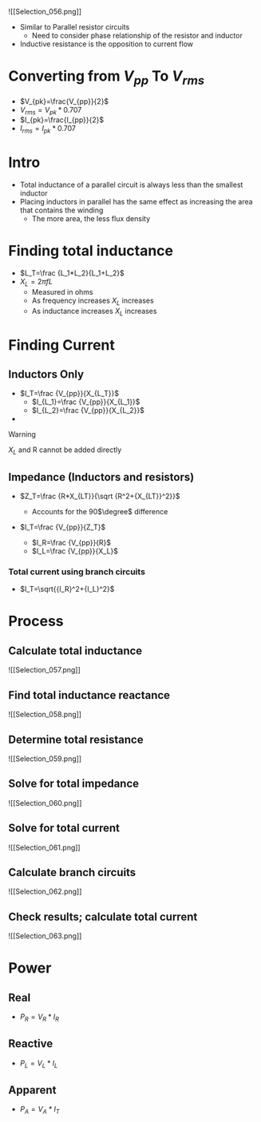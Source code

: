 ![[Selection_056.png]]

- Similar to Parallel resistor circuits
	- Need to consider phase relationship of the resistor and inductor
- Inductive resistance is the opposition to current flow

# Converting from $V_{pp}$ To $V_{rms}$
- $V_{pk}=\frac{V_{pp}}{2}$
- $V_{rms}=V_{pk}*0.707$
- $I_{pk}=\frac{I_{pp}}{2}$
- $I_{rms}=I_{pk}*0.707$

# Intro
- Total inductance of a parallel circuit is always less than the smallest inductor
- Placing inductors in parallel has the same effect as increasing the area that contains the winding
	- The more area, the less flux density

# Finding total inductance

- $L_T=\frac {L_1*L_2}{L_1+L_2}$
- $X_L=2 \pi f L$
	- Measured in ohms
	- As frequency increases $X_L$ increases
	- As inductance increases $X_L$ increases

# Finding Current
## Inductors Only
- $I_T=\frac {V_{pp}}{X_{L_T}}$
	- $I_{L_1}=\frac {V_{pp}}{X_{L_1}}$
	- $I_{L_2}=\frac {V_{pp}}{X_{L_2}}$
- 

>[!Warning]
>$X_L$ and R cannot be added directly

## Impedance (Inductors and resistors)

- $Z_T=\frac {R*X_{LT}}{\sqrt {R^2+{X_{LT}}^2}}$
	- Accounts for the 90$\degree$ difference

- $I_T=\frac {V_{pp}}{Z_T}$
	- $I_R=\frac {V_{pp}}{R}$
	- $I_L=\frac {V_{pp}}{X_L}$
### Total current using branch circuits
- $I_T=\sqrt{{I_R}^2+{I_L}^2}$

# Process
## Calculate total inductance
![[Selection_057.png]]

## Find total inductance reactance
![[Selection_058.png]]

## Determine total resistance
![[Selection_059.png]]

## Solve for total impedance
![[Selection_060.png]]

## Solve for total current
![[Selection_061.png]]

## Calculate branch circuits
![[Selection_062.png]]

## Check results; calculate total current
![[Selection_063.png]]

# Power
## Real
- $P_R=V_R*I_R$
## Reactive
- $P_L=V_L*I_L$
## Apparent
- $P_A=V_A*I_T$